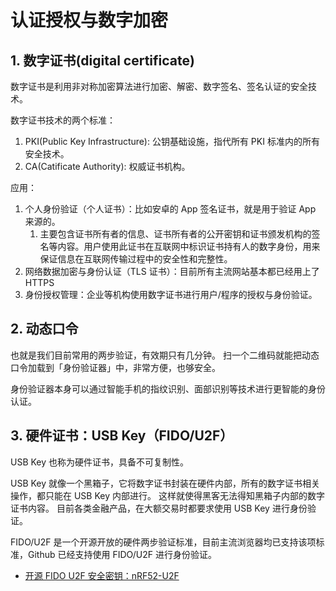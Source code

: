 # 认证授权与数字加密

## 1. 数字证书(digital certificate)

数字证书是利用非对称加密算法进行加密、解密、数字签名、签名认证的安全技术。

数字证书技术的两个标准：

1. PKI(Public Key Infrastructure): 公钥基础设施，指代所有 PKI 标准内的所有安全技术。
2. CA(Catificate Authority): 权威证书机构。

应用：

1. 个人身份验证（个人证书）：比如安卓的 App 签名证书，就是用于验证 App 来源的。
   1. 主要包含证书所有者的信息、证书所有者的公开密钥和证书颁发机构的签名等内容。用户使用此证书在互联网中标识证书持有人的数字身份，用来保证信息在互联网传输过程中的安全性和完整性。
2. 网络数据加密与身份认证（TLS 证书）：目前所有主流网站基本都已经用上了 HTTPS
3. 身份授权管理：企业等机构使用数字证书进行用户/程序的授权与身份验证。

## 2. 动态口令

也就是我们目前常用的两步验证，有效期只有几分钟。
扫一个二维码就能把动态口令加载到「身份验证器」中，非常方便，也够安全。

身份验证器本身可以通过智能手机的指纹识别、面部识别等技术进行更智能的身份认证。

## 3. 硬件证书：USB Key（FIDO/U2F）

USB Key 也称为硬件证书，具备不可复制性。

USB Key 就像一个黑箱子，它将数字证书封装在硬件内部，所有的数字证书相关操作，都只能在 USB Key 内部进行。
这样就使得黑客无法得知黑箱子内部的数字证书内容。
目前各类金融产品，在大额交易时都要求使用 USB Key 进行身份验证。

FIDO/U2F 是一个开源开放的硬件两步验证标准，目前主流浏览器均已支持该项标准，Github 已经支持使用 FIDO/U2F 进行身份验证。

- [开源 FIDO U2F 安全密钥：nRF52-U2F](https://zhuanlan.zhihu.com/p/47577107)
